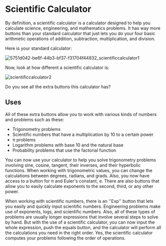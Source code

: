 # Scientific Calculator

By definition, a scientific calculator is a calculator designed to help you calculate science, engineering, and mathematics problems. It has way more buttons than your standard calculator that just lets you do your four basic arithmetic operations of addition, subtraction, multiplication, and division.

 Here is your standard calculator:
 
![5751d042-be6f-44b3-bf37-f31704f44832_scientificcalculator1](https://user-images.githubusercontent.com/68808227/164974529-346a2483-c0d4-4855-a560-d4a6ae728e49.jpg)

Now, look at how different a scientific calculator is:

![scientificcalculator2](https://user-images.githubusercontent.com/68808227/164974534-06130005-ee13-42bc-90d9-1cc087b2186d.jpg)

Do you see all the extra buttons this calculator has?

## Uses

All of these extra buttons allow you to work with various kinds of numbers and problems such as these:
- Trigonometry problems
- Scientific numbers that have a multiplication by 10 to a certain power
- π problems
- Logarithm problems with base 10 and the natural base
- Probability problems that use the factorial function

You can now use your calculator to help you solve trigonometry problems involving sine, cosine, tangent, their inverses, and their hyperbolic functions. When working with trigonometric values, you can change the calculations between degrees, radians, and grads. Also, you now have access to a button for π and Euler's constant, e. There are also buttons that allow you to easily calculate exponents to the second, third, or any other power.

When working with scientific numbers, there is an ''Exp'' button that lets you easily and quickly input scientific numbers. Engineering problems make use of exponents, logs, and scientific numbers. Also, all of these types of problems are usually longer expressions that involve several steps to solve by hand. But with the use of a scientific calculator, you can now input the whole expression, push the equals button, and the calculator will perform all the calculations you need in the right order. Yes, the scientific calculator computes your problems following the order of operations.
